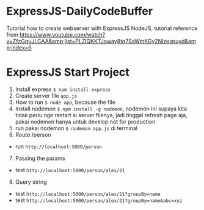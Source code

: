 # ExpressJS-DailyCodeBuffer

Tutorial how to create webserver with ExpressJS NodeJS, tutorial reference from https://www.youtube.com/watch?v=ZfzGquJLCAA&amp;list=PLZlQKKTJoway8tq7SaWmKGy2Nlzespuyd&amp;index=6

# ExpressJS Start Project

1. Install express `$ npm install express`
2. Create server file `app.js`
3. How to run `$ node app`, because the file
4. Install nodemon `$ npm install -g nodemon`, nodemon ini supaya kita tidak perlu nge restart si server filenya, jadi tinggal refresh page aja, pakai nodemon hanya untuk develop not for production
5. run pakai nodemon `$ nodemon app.js` di terminal
6. Route /person

- run `http://localhost:5000/person`

7. Passing the params

- test `http://localhost:5000/person/alex/21`

8. Query string

- test `http://localhost:5000/person/alex/21?groupBy=name`
- test `http://localhost:5000/person/alex/21?groupBy=name&abc=xyz`

